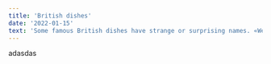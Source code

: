 ```yaml
---
title: 'British dishes'
date: '2022-01-15'
text: 'Some famous British dishes have strange or surprising names. «Welsh rabbit», for example, contains no rabbit at all. It is made with bread, beer, mustard and cheese.'
---
```

adasdas
